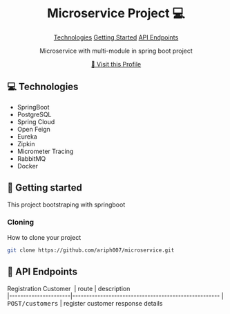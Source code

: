 
<h1 align="center" style="font-weight: bold;">Microservice Project 💻</h1>

<p align="center">
<a href="#tech">Technologies</a>
<a href="#started">Getting Started</a>
<a href="#routes">API Endpoints</a>

 
</p>


<p align="center">Microservice with multi-module in spring boot project</p>


<p align="center">
<a href="https://github.com/ariph007">📱 Visit this Profile</a>
</p>

<h2 id="technologies">💻 Technologies</h2>

- SpringBoot 
- PostgreSQL
- Spring Cloud
- Open Feign
- Eureka 
- Zipkin
- Micrometer Tracing
- RabbitMQ
- Docker

<h2 id="started">🚀 Getting started</h2>

This project bootstraping with springboot

<h3>Cloning</h3>

How to clone your project

```bash
git clone https://github.com/ariph007/microservice.git
```

<h2 id="routes">📍 API Endpoints</h2>

Registration Customer
​
| route               | description                                          
|----------------------|-----------------------------------------------------
| <kbd>POST/customers</kbd>     | register customer response details



